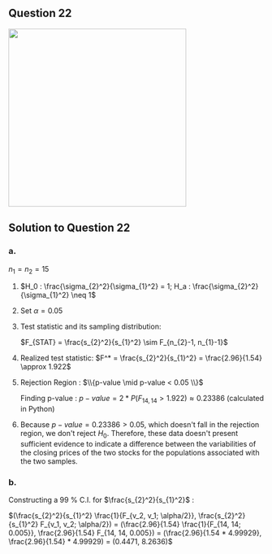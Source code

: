 ## Question 22
<img src = "https://github.com/user-attachments/assets/b0aca022-8277-4985-94e8-672056abad03" width = "350">

## Solution to Question 22

### a.

$n_1 = n_2 = 15$

1. $H_0 : \frac{\sigma_{2}^2}{\sigma_{1}^2} = 1; H_a : \frac{\sigma_{2}^2}{\sigma_{1}^2} \neq 1$

2. Set $\alpha = 0.05$

3. Test statistic and its sampling distribution:

   $F_{STAT} = \frac{s_{2}^2}{s_{1}^2} \sim F_{n_{2}-1, n_{1}-1}$

4. Realized test statistic: $F^* = \frac{s_{2}^2}{s_{1}^2} = \frac{2.96}{1.54} \approx 1.922$

5. Rejection Region : $\\{p-value \mid p-value < 0.05 \\}$

   Finding p-value : $p-value = 2 * P(F_{14, 14} > 1.922) \approx 0.23386$ (calculated in Python)

6. Because $p-value = 0.23386 > 0.05$, which doesn't fall in the rejection region, we don't reject $H_0$. Therefore, these data doesn't present sufficient evidence to indicate a difference between the variabilities of the closing prices of the two stocks for the populations associated with the two samples.

### b.

Constructing a 99 % C.I. for $\frac{s_{2}^2}{s_{1}^2}$ :

$(\frac{s_{2}^2}{s_{1}^2} \frac{1}{F_{v_2, v_1; \alpha/2}}, \frac{s_{2}^2}{s_{1}^2} F_{v_1, v_2; \alpha/2}) = (\frac{2.96}{1.54} \frac{1}{F_{14, 14; 0.005}}, \frac{2.96}{1.54} F_{14, 14, 0.005}) = (\frac{2.96}{1.54 * 4.99929}, \frac{2.96}{1.54} * 4.99929) = (0.4471, 8.2636)$ 
